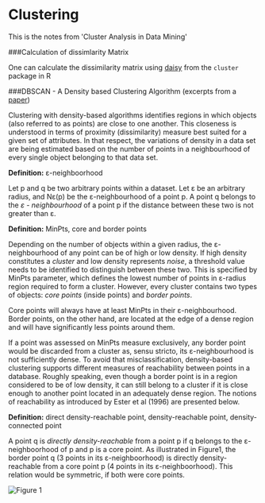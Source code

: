 # Clustering

This is the notes from 'Cluster Analysis in Data Mining'

###Calculation of dissimlarity Matrix

One can calculate the dissimilarity matrix using [daisy](https://stat.ethz.ch/R-manual/R-devel/library/cluster/html/daisy.html)
from the `cluster` package in R

###DBSCAN - A Density based Clustering Algorithm 
(excerpts from a [paper](http://www.academia.edu/8142139/Density_Based_Clustering_with_DBSCAN_and_OPTICS_-_Literature_Review))

Clustering with density-based algorithms identifies regions in which objects (also referred to as points) are close to one another. This closeness is understood in terms of proximity (dissimilarity) measure best suited for a given set of attributes. In that respect, the variations of density in a data set are being estimated based on the number of points in a neighbourhood of every single object belonging to that data set.

**Definition:** ɛ-neighboorhood

Let p and q be two arbitrary points within a dataset. Let ɛ be an arbitrary radius, and Nɛ(p) be the ɛ-neighbourhood of a point p. A point q belongs to the _ɛ - neighbourhood_ of a point p if the distance between these two is not greater than ɛ.

**Definition:** MinPts, core and border points

Depending on the number of objects within a given radius, the ɛ-neighbourhood of any point can be of high or low density. If high density constitutes a _cluster_ and low density represents _noise_, a threshold value needs to be identified to distinguish between these two. This is specified by MinPts parameter, which defines the lowest number of points in ɛ-radius region required to form a cluster. However, every cluster contains two types of objects: _core points_ (inside points) and _border points_.
 
Core points will always have at least MinPts in their ɛ-neighbourhood. Border points, on the other hand, are located at the edge of a dense region and will have significantly less points around them.

If a point was assessed on MinPts measure exclusively, any border point would be discarded from a cluster as, sensu stricto, its ɛ-neighbourhood is not sufficiently dense. To avoid that misclassification, density-based clustering supports different measures of reachability between points in a database. Roughly speaking, even though a border point is in a region considered to be of low density, it can still belong to a cluster if it is close enough to another point located in an adequately dense region. The notions of reachability as introduced by Ester et al (1996) are presented below.

**Definition:** direct density-reachable point, density-reachable point, density-connected point

A point q is _directly density-reachable_ from a point p if q belongs to the ɛ-neighboorhood of p and p is a core point. As illustrated in Figure1, the border point q (3 points in its ɛ-neighboorhood) is directly density-reachable from a core point p (4 points in its ɛ-neighboorhood). This relation would be symmetric, if both were core points.

![Figure 1](https://html2-f.scribdassets.com/8xst4md13440hztk/images/3-36c5d92acc.png)
